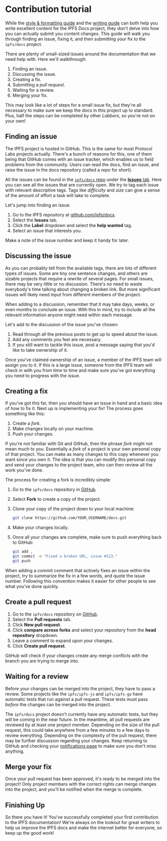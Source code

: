 # Contribution tutorial

While the [style & formatting guide](style-and-formatting-guide.md) and the [writing guide](writing-guide.md) can both help you write excellent content for the IPFS Docs project, they don't delve into how you can actually submit you content changes. This guide will walk you through finding an issue, fixing it, and then submitting your fix to the `ipfs/docs` project.

There are plenty of small-sized issues around the documentation that we need help with. Here we'll walkthrough:

1. Finding an issue.
2. Discussing the issue.
3. Creating a fix.
4. Submitting a _pull request_.
5. Waiting for a review.
6. Merging your fix.

This may look like a lot of steps for a small issue fix, but they're all necessary to make sure we keep the docs in this project up to standard. Plus, half the steps can be completed by other _Labbers_, so you're not on your own!

## Finding an issue

The IPFS project is hosted in GitHub. This is the same for most Protocol Labs projects actually. There's a bunch of reasons for this, one of them being that GitHub comes with an issue tracker, which enables us to field problems from the community. Users can read the docs, find an issue, and raise the issue in the docs repository (called a _repo_ for short).

All the issues can be found in the [`ipfs/docs` repo](https://github.com/ipfs/docs/) under the [**Issues** tab](https://github.com/ipfs/docs/issues/). Here you can see all the issues that are currently open. We try to tag each issue with relevant descriptive tags. Tags like _difficulty_ and _size_ can give a sense of the amount of effort a task will take to complete.

Let's jump into finding an issue.

1. Go to the IPFS repository at [github.com/ipfs/docs](https://github.com/ipfs/docs).
2. Select the **Issues** tab.
3. Click the **Label** dropdown and select the **help wanted** tag.
4. Select an issue that interests you.

Make a note of the issue number and keep it handy for later.

## Discussing the issue

As you can probably tell from the available tags, there are lots of different types of issues. Some are tiny one sentence changes, and others are sizable projects that require a rewrite of several pages. For small issues, there may be very little or no discussion. There's no need to waste everybody's time talking about changing a broken link. But more significant issues will likely need input from different members of the project.

When adding to a discussion, remember that it may take days, weeks, or even months to conclude an issue. With this in mind, try to include all the relevant information anyone might need within each message.

Let's add to the discussion of the issue you've chosen:

1. Read through all the previous posts to get up to speed about the issue.
2. Add any comments you feel are necessary.
3. If you still want to tackle this issue, post a message saying that you'd like to take ownership of it.

Once you've claimed ownership of an issue, a member of the IPFS team will assign you to it. If this is a large issue, someone from the IPFS team will check in with you from time to time and make sure you've got everything you need to progress with the issue.

## Creating a fix

If you've got this far, then you should have an issue in hand and a basic idea of how to fix it. Next up is implementing your fix! The process goes something like this:

1. Create a _fork_.
2. Make changes locally on your machine.
3. Push your changes.

If you're not familiar with Git and GitHub, then the phrase _fork_ might not mean much to you. Essentially a _fork_ of a project is your own personal copy of that project. You can make as many changes to this copy whenever you want since you own it. The idea is that you can modify this personal copy and send your changes to the project team, who can then review all the work you've done.

The process for creating a fork is incredibly simple:

1. Go to the `ipfs/docs` repository in [GitHub](https://github.com/ipfs/docs).
2. Select **Fork** to create a copy of the project.
3. Clone your copy of the project down to your local machine:

   ```bash
   git clone https://github.com/YOUR_USERNAME/docs.git
   ```

4. Make your changes locally.
5. Once all your changes are complete, make sure to push everything back to GitHub:

   ```bash
   git add .
   git commit -m "Fixed a broken URL, issue #123."
   git push
   ```

When adding a commit comment that actively fixes an issue within the project, try to summarize the fix in a few words, and quote the issue number. Following this convention makes it easier for other people to see what you've done quickly.

## Create a pull request

1. Go to the `ipfs/docs` repository on [GitHub](https://github.com/ipfs/docs).
2. Select the **Pull requests** tab.
3. Click **New pull request**.
4. Click **compare across forks** and select your repository from the **head repository** dropdown.
5. Leave a comment to expand upon your changes.
6. Click **Create pull request**.

GitHub will check if your changes create any merge conflicts with the branch you are trying to merge into.

## Waiting for a review

Before your changes can be merged into the project, they have to pass a review. Some projects like the `ipfs/ipfs-js` and `ipfs/ipfs-go` have automatic tests that run against a pull request. These tests must pass _before_ the changes can be merged into the project.

The `ipfs/docs` project doesn't currently have any automatic tests, but they will be coming in the near future. In the meantime, all pull requests are reviewed by at least one project member. Depending on the size of the pull request, this could take anywhere from a few minutes to a few days to review everything. Depending on the complexity of the pull request, there may be further discussion regarding your changes. Keep returning to GitHub and checking your [notifications page](https://github.com/notifications) to make sure you don't miss anything.

## Merge your fix

Once your pull request has been approved, it's ready to be merged into the project! Only project members with the correct rights can merge changes into the project, and you'll be notified when the merge is complete.

## Finishing Up

So there you have it! You've successfully completed your first contribution to the IPFS documentation! We're always on the lookout for great writers to help us improve the IPFS docs and make the internet better for everyone, so keep up the good work!
